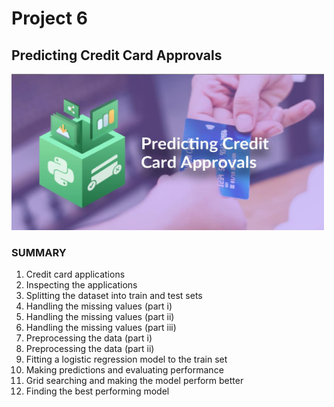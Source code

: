 # Project 6
## Predicting Credit Card Approvals

<img src="https://github.com/raquelcolares/data-science-with-python_Datacamp/blob/main/Project_6%20Predicting%20Credit%20Card%20Approvals/credit%20card%20approval.jpg" width="500" height="250">     






### SUMMARY

1. Credit card applications
2. Inspecting the applications
3. Splitting the dataset into train and test sets
4. Handling the missing values (part i)
5. Handling the missing values (part ii)
6. Handling the missing values (part iii)
7. Preprocessing the data (part i)
8. Preprocessing the data (part ii)
9. Fitting a logistic regression model to the train set
10. Making predictions and evaluating performance
11. Grid searching and making the model perform better
12. Finding the best performing model


